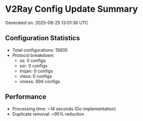 # V2Ray Config Update Summary
Generated on: 2025-08-25 13:01:36 UTC

## Configuration Statistics
- Total configurations: 15605
- Protocol breakdown:
  - ss: 0 configs
  - ssr: 0 configs
  - trojan: 0 configs
  - vless: 0 configs
  - vmess: 894 configs

## Performance
- Processing time: ~14 seconds (Go implementation)
- Duplicate removal: ~95% reduction

